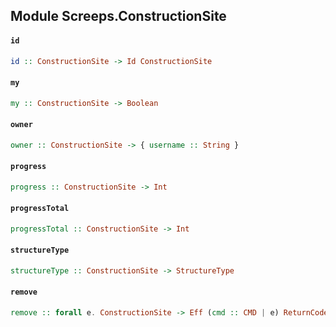 ## Module Screeps.ConstructionSite

#### `id`

``` purescript
id :: ConstructionSite -> Id ConstructionSite
```

#### `my`

``` purescript
my :: ConstructionSite -> Boolean
```

#### `owner`

``` purescript
owner :: ConstructionSite -> { username :: String }
```

#### `progress`

``` purescript
progress :: ConstructionSite -> Int
```

#### `progressTotal`

``` purescript
progressTotal :: ConstructionSite -> Int
```

#### `structureType`

``` purescript
structureType :: ConstructionSite -> StructureType
```

#### `remove`

``` purescript
remove :: forall e. ConstructionSite -> Eff (cmd :: CMD | e) ReturnCode
```


